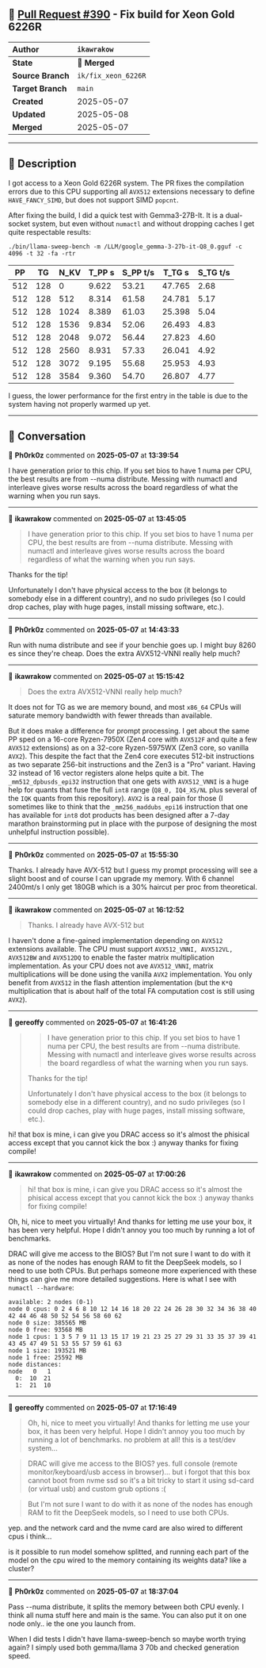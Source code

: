 ## 🔀 [Pull Request #390](https://github.com/ikawrakow/ik_llama.cpp/pull/390) - Fix build for Xeon Gold 6226R

| **Author** | `ikawrakow` |
| :--- | :--- |
| **State** | 🔀 **Merged** |
| **Source Branch** | `ik/fix_xeon_6226R` |
| **Target Branch** | `main` |
| **Created** | 2025-05-07 |
| **Updated** | 2025-05-08 |
| **Merged** | 2025-05-07 |

---

## 📄 Description

I got access to a Xeon Gold 6226R system. The PR fixes the compilation errors due to this CPU supporting all `AVX512` extensions necessary to define `HAVE_FANCY_SIMD`, but does not support SIMD `popcnt`.

After fixing the build, I did a quick test with Gemma3-27B-It. It is a dual-socket system, but even without `numactl` and without dropping caches I get quite respectable results:

```
./bin/llama-sweep-bench -m /LLM/google_gemma-3-27b-it-Q8_0.gguf -c 4096 -t 32 -fa -rtr
```

 |    PP |     TG |   N_KV |   T_PP s | S_PP t/s |   T_TG s | S_TG t/s |
|-------|--------|--------|----------|----------|----------|----------|
|   512 |    128 |      0 |    9.622 |    53.21 |   47.765 |     2.68 |
|   512 |    128 |    512 |    8.314 |    61.58 |   24.781 |     5.17 |
|   512 |    128 |   1024 |    8.389 |    61.03 |   25.398 |     5.04 |
|   512 |    128 |   1536 |    9.834 |    52.06 |   26.493 |     4.83 |
|   512 |    128 |   2048 |    9.072 |    56.44 |   27.823 |     4.60 |
|   512 |    128 |   2560 |    8.931 |    57.33 |   26.041 |     4.92 |
|   512 |    128 |   3072 |    9.195 |    55.68 |   25.953 |     4.93 |
|   512 |    128 |   3584 |    9.360 |    54.70 |   26.807 |     4.77 |

I guess, the lower performance for the first entry in the table is due to the system having not properly warmed up yet.

---

## 💬 Conversation

👤 **Ph0rk0z** commented on **2025-05-07** at **13:39:54**

I have generation prior to this chip. If you set bios to have 1 numa per CPU, the best results are from --numa distribute. Messing with numactl and interleave gives worse results across the board regardless of what the warning when you run says.

---

👤 **ikawrakow** commented on **2025-05-07** at **13:45:05**

> I have generation prior to this chip. If you set bios to have 1 numa per CPU, the best results are from --numa distribute. Messing with numactl and interleave gives worse results across the board regardless of what the warning when you run says.

Thanks for the tip!

Unfortunately I don't have physical access to the box (it belongs to somebody else in a different country), and no sudo privileges (so I could drop caches, play with huge pages, install missing software, etc.).

---

👤 **Ph0rk0z** commented on **2025-05-07** at **14:43:33**

Run with numa distribute and see if your benchie goes up. I might buy 8260 es since they're cheap. Does the extra AVX512-VNNI really help much?

---

👤 **ikawrakow** commented on **2025-05-07** at **15:15:42**

> Does the extra AVX512-VNNI really help much?

It does not for TG as we are memory bound, and most `x86_64` CPUs will saturate memory bandwidth with fewer threads than available. 

But it does make a difference for prompt processing. I get about the same PP sped on a 16-core Ryzen-7950X (Zen4 core with `AVX512F` and quite a few `AVX512` extensions) as on a 32-core Ryzen-5975WX (Zen3 core, so vanilla `AVX2`). This despite the fact that the Zen4 core executes 512-bit instructions as two separate 256-bit instructions and the Zen3 is a "Pro" variant. Having 32 instead of 16 vector registers alone helps quite a bit. The `_mm512_dpbusds_epi32` instruction that one gets with `AVX512_VNNI` is a huge help for quants that fuse the full `int8` range (`Q8_0, IQ4_XS/NL` plus several of the `IQK` quants from this repository). `AVX2` is a real pain for those (I sometimes like to think that the `_mm256_maddubs_epi16` instruction that one has available for `int8` dot products has been designed after a 7-day marathon brainstorming put in place with the purpose of designing the most unhelpful instruction possible).

---

👤 **Ph0rk0z** commented on **2025-05-07** at **15:55:30**

Thanks. I already have AVX-512 but I guess my prompt processing will see a slight boost and of course I can upgrade my memory. With 6 channel 2400mt/s I only get 180GB which is a 30% haircut per proc from theoretical.

---

👤 **ikawrakow** commented on **2025-05-07** at **16:12:52**

> Thanks. I already have AVX-512 but

I haven't done a fine-gained implementation depending on `AVX512` extensions available. The CPU must support `AVX512_VNNI, AVX512VL, AVX512BW` and `AVX512DQ` to enable the faster matrix multiplication implementation. As your CPU does not ave `AVX512_VNNI`, matrix multiplications will be done using the vanilla `AVX2` implementation. You only benefit from `AVX512` in the flash attention implementation (but the `K*Q` multiplication that is about half of the total FA computation cost is still using `AVX2`).

---

👤 **gereoffy** commented on **2025-05-07** at **16:41:26**

> > I have generation prior to this chip. If you set bios to have 1 numa per CPU, the best results are from --numa distribute. Messing with numactl and interleave gives worse results across the board regardless of what the warning when you run says.
> 
> Thanks for the tip!
> 
> Unfortunately I don't have physical access to the box (it belongs to somebody else in a different country), and no sudo privileges (so I could drop caches, play with huge pages, install missing software, etc.).

hi! that box is mine, i can give you DRAC access so it's almost the phisical access except that you cannot kick the box :)   anyway thanks for fixing compile!

---

👤 **ikawrakow** commented on **2025-05-07** at **17:00:26**

> hi! that box is mine, i can give you DRAC access so it's almost the phisical access except that you cannot kick the box :) anyway thanks for fixing compile!

Oh, hi, nice to meet you virtually! And thanks for letting me use your box, it has been very helpful. Hope I didn't annoy you too much by running a lot of benchmarks.

DRAC will give me access to the BIOS? But I'm not sure I want to do with it as none of the nodes has enough RAM to fit the DeepSeek models, so I need to use both CPUs. But perhaps someone more experienced with these things can give me more detailed suggestions. Here is what I see with `numactl --hardware`:
```
available: 2 nodes (0-1)
node 0 cpus: 0 2 4 6 8 10 12 14 16 18 20 22 24 26 28 30 32 34 36 38 40 42 44 46 48 50 52 54 56 58 60 62
node 0 size: 385565 MB
node 0 free: 93568 MB
node 1 cpus: 1 3 5 7 9 11 13 15 17 19 21 23 25 27 29 31 33 35 37 39 41 43 45 47 49 51 53 55 57 59 61 63
node 1 size: 193521 MB
node 1 free: 25592 MB
node distances:
node   0   1 
  0:  10  21 
  1:  21  10 
```

---

👤 **gereoffy** commented on **2025-05-07** at **17:16:49**

> Oh, hi, nice to meet you virtually! And thanks for letting me use your box, it has been very helpful. Hope I didn't annoy you too much by running a lot of benchmarks.
no problem at all! this is a test/dev system...

> DRAC will give me access to the BIOS?
yes. full console (remote monitor/keyboard/usb access in browser)... but i forgot that this box cannot boot from nvme ssd so it's a bit tricky to start it using sd-card (or virtual usb) and custom grub options :(

> But I'm not sure I want to do with it as none of the nodes has enough RAM to fit the DeepSeek models, so I need to use both CPUs.

yep. and the network card and the nvme card are also wired to different cpus i think...

is it possible to run model somehow splitted, and running each part of the model on the cpu wired to the memory containing its weights data? like a cluster?

---

👤 **Ph0rk0z** commented on **2025-05-07** at **18:37:04**

Pass --numa distribute, it splits the memory between both CPU evenly. I think all numa stuff here and main is the same. You can also put it on one node only.. ie the one you launch from. 

When I did tests I didn't have llama-sweep-bench so maybe worth trying again? I simply used both gemma/llama 3 70b  and checked generation speed.